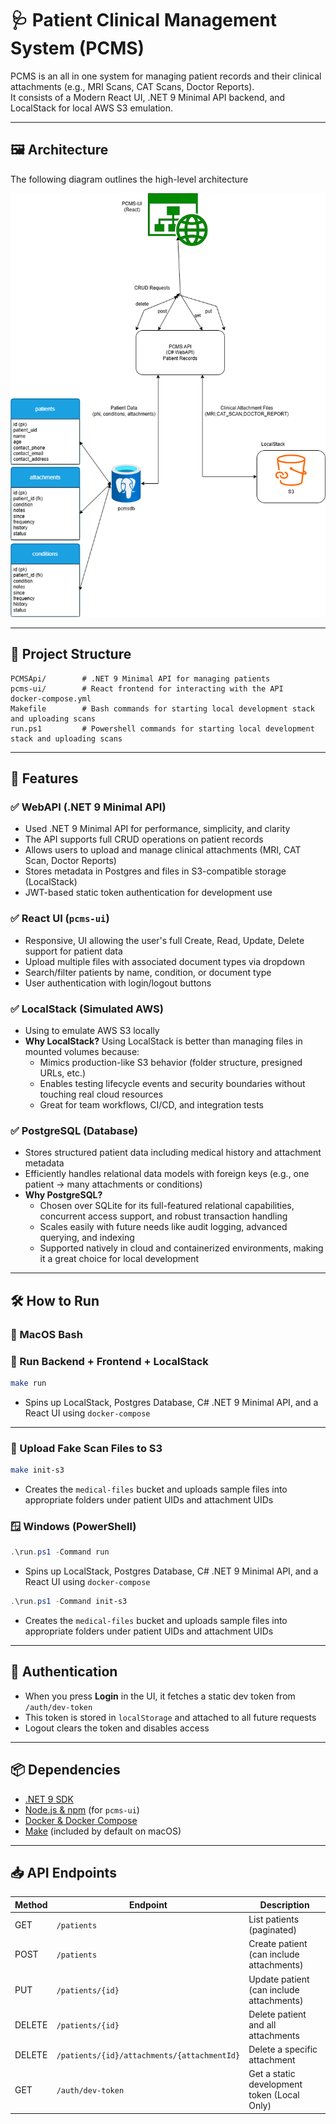 # 🩺 Patient Clinical Management System (PCMS)

PCMS is an all in one system for managing patient records and their clinical attachments (e.g., MRI Scans, CAT Scans, Doctor Reports).  
It consists of a Modern React UI, .NET 9 Minimal API backend, and LocalStack for local AWS S3 emulation.

---

## 🖼️ Architecture

The following diagram outlines the high-level architecture

![Design Diagram](pcms.drawio.png)

---

## 📁 Project Structure

```
PCMSApi/        # .NET 9 Minimal API for managing patients
pcms-ui/        # React frontend for interacting with the API
docker-compose.yml
Makefile        # Bash commands for starting local development stack and uploading scans
run.ps1         # Powershell commands for starting local development stack and uploading scans
```

---

## 🧪 Features

### ✅ WebAPI (.NET 9 Minimal API)
- Used .NET 9 Minimal API for performance, simplicity, and clarity
- The API supports full CRUD operations on patient records
- Allows users to upload and manage clinical attachments (MRI, CAT Scan, Doctor Reports)
- Stores metadata in Postgres and files in S3-compatible storage (LocalStack)
- JWT-based static token authentication for development use

### ✅ React UI (`pcms-ui`)
- Responsive, UI allowing the user's full Create, Read, Update, Delete support for patient data
- Upload multiple files with associated document types via dropdown
- Search/filter patients by name, condition, or document type
- User authentication with login/logout buttons

### ✅ LocalStack (Simulated AWS)
- Using to emulate AWS S3 locally
- **Why LocalStack?** Using LocalStack is better than managing files in mounted volumes because:
  - Mimics production-like S3 behavior (folder structure, presigned URLs, etc.)
  - Enables testing lifecycle events and security boundaries without touching real cloud resources
  - Great for team workflows, CI/CD, and integration tests

### ✅ PostgreSQL (Database)
- Stores structured patient data including medical history and attachment metadata
- Efficiently handles relational data models with foreign keys (e.g., one patient → many attachments or conditions)
- **Why PostgreSQL?**
  - Chosen over SQLite for its full-featured relational capabilities, concurrent access support, and robust transaction handling
  - Scales easily with future needs like audit logging, advanced querying, and indexing
  - Supported natively in cloud and containerized environments, making it a great choice for local development
---

## 🛠️ How to Run 

### 🍎 MacOS Bash

### 🔄 Run Backend + Frontend + LocalStack

```bash
make run
```

- Spins up LocalStack, Postgres Database, C# .NET 9 Minimal API, and a React UI using `docker-compose`

---

### 📂 Upload Fake Scan Files to S3

```bash
make init-s3
```

- Creates the `medical-files` bucket and uploads sample files into appropriate folders under patient UIDs and attachment UIDs

### 🪟 Windows (PowerShell)

```powershell
.\run.ps1 -Command run
```

- Spins up LocalStack, Postgres Database, C# .NET 9 Minimal API, and a React UI using `docker-compose`

```powershell
.\run.ps1 -Command init-s3
```
- Creates the `medical-files` bucket and uploads sample files into appropriate folders under patient UIDs and attachment UIDs

---

## 🔐 Authentication

- When you press **Login** in the UI, it fetches a static dev token from `/auth/dev-token`
- This token is stored in `localStorage` and attached to all future requests
- Logout clears the token and disables access

---

## 📦 Dependencies

- [.NET 9 SDK](https://dotnet.microsoft.com/en-us/download)
- [Node.js & npm](https://nodejs.org/) (for `pcms-ui`)
- [Docker & Docker Compose](https://www.docker.com/)
- [Make](https://formulae.brew.sh/formula/make) (included by default on macOS)

---

## 📥 API Endpoints

| Method | Endpoint                                    | Description                                               |
|--------|---------------------------------------------|-----------------------------------------------------------|
| GET    | `/patients`                                 | List patients (paginated)                                 |
| POST   | `/patients`                                 | Create patient (can include attachments)                  |
| PUT    | `/patients/{id}`                            | Update patient (can include attachments)                  |
| DELETE | `/patients/{id}`                            | Delete patient and all attachments                        |
| DELETE | `/patients/{id}/attachments/{attachmentId}` | Delete a specific attachment                              |
| GET    | `/auth/dev-token`                           | Get a static development token (Local Only)               |
